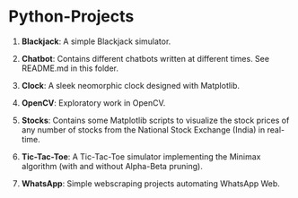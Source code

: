 # Python-Projects

1. **Blackjack**: A simple Blackjack simulator.

2. **Chatbot**: Contains different chatbots written at different times. See README.md in this folder.

3. **Clock**: A sleek neomorphic clock designed with Matplotlib.

4. **OpenCV**: Exploratory work in OpenCV.

5. **Stocks**: Contains some Matplotlib scripts to visualize the stock prices of any number of stocks from the National Stock Exchange (India) in real-time.
 
6. **Tic-Tac-Toe**: A Tic-Tac-Toe simulator implementing the Minimax algorithm (with and without Alpha-Beta pruning). 

7. **WhatsApp**: Simple webscraping projects automating WhatsApp Web. 
